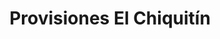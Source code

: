 ---
title: "Provisiones El Chiquitín"
url: /villarrica/provisiones-el-chiquitin/
shop: Lebensmittel
---